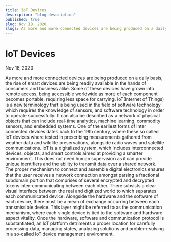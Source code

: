 ```yaml
---
title: IoT Devices
description: "blog description"
published: true
slug: Nov 18, 2020
slugs: As more and more connected devices are being produced on a daily basis, the rise of smart devices are being readily available in the hands of consumers and businesses alike.
---
```


# IoT Devices

Nov 18, 2020

As more and more connected devices are being produced on a daily basis, the rise of smart devices are being readily available in the hands of consumers and business alike. Some of these devices have grown into remote access, being accessible worldwide as more of each component becomes portable, requiring less space for carrying. IoT(Internet of Things) is a new terminology that is being used in the field of software technology which requires the knowledge of sensors, and software technology in order to operate successfully. It can also be described as a network of physical objects that can include real-time analytics, machine learning, commodity sensors, and embedded systems. One of the earliest forms of inter connected devices dates back to the 19th century, where these so called IoT devices where tested in prescribing measurements gathered from weather data and wildlife preservations, alongside radio waves and satellite communications. IoT is a digitalized system, which includes interconnected devices, objects, and smart controls aimed at providing a smarter environment. This does not need human supervision as it can provide unique identifiers and the ability to transmit data over a shared network. The proper mechanism to connect and assemble digital electronics ensures that the user receives a network connection amongst parsing a fractional subdomain portion that comprises of several encrypted and decrypted tokens inter-communicating between each other. There subsists a clear visual interface between the real and digitized world to which separates each communicated device. Alongside the hardware and the software of each device, there must be a mean of exchange occurring between each transmissible device. This layer might be referred to as the communication mechanism, where each single device is tied to the software and hardware aspect vitality. Once the hardware, software and communication protocol is substantiated, an IoT platform detriments a proper location for carefully processing data, managing states, analyzing solutions and problem-solving in a so-called IoT device management environment.
